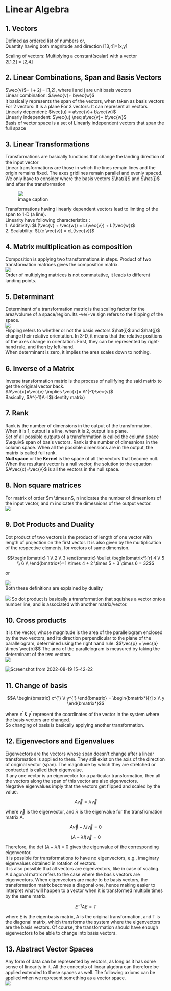 <h1>Linear Algebra</h1>

## 1. Vectors <a name="vectors"></a>

<p> Defined as ordered list of numbers or,<br>
 Quantity having both magnitude and direction 
 [13,4]=[x,y]
</p>

<p> Scaling of vectors: Multiplying a constant(scalar) with a vector <br>
    2[1,2] = [2,4]
</p>

<h2> 2. Linear Combinations, Span and Basis Vectors </h2>

<p> $\vec{v}$= i + 2j = [1,2], where i and j are unit basis vectors<br>
    Linear combination: $a\vec{v}+ b\vec{w}$<br>
    It basically represents the span of the vectors, when taken as basis vectors<br>
    For 2 vectors: It is a plane    For 3 vectors: It can represent all vectors<br>
    Linearly dependent: $\vec{u} = a\vec{v}+ b\vec{w}$ <br>
    Linearly independent: $\vec{u} \neq a\vec{v}+ b\vec{w}$<br>
    Basis of vector space is a set of Linearly independent vectors that span the full space
</p>

## 3. Linear Transformations

<p> Transformations are basically functions that change the landing direction of the input vector<br>
 Linear transformations are those in which the lines remain lines and the origin remains fixed. The axes gridlines remain parallel and evenly spaced.<br>
 We only have to consider where the basis vectors $\hat{i}$ and $\hat{j}$ land after the transformation<br>
 <figure><img src="/assets/Screenshot from 2022-08-18 20-10-22.png"><figcaption>image caption</figcaption></figure>
 Transformations having linearly dependent vectors lead to limiting of the span to 1-D (a line).<br>
 Linearity have following characteristics :<br>
 1. Additivity: $L(\vec{v} + \vec{w}) = L(\vec{v}) + L(\vec{w})$ <br>
 2. Scalability: $L(c \vec{v}) = cL(\vec{v})$
 
</p>

## 4. Matrix multiplication as composition

<p>
 Composition is applying two transformations in steps. Product of two transformation matrices gives the composition matrix. <br>
 <img src="/assets/Screenshot from 2022-08-18 21-12-25.png"><br>
 Order of multiplying matrices is not commutative, it leads to different landing points.<br>
 </p>
 
## 5. Determinant
<p>
 Determinant of a transformation matrix is the scaling factor for the area/volume of a space/region. Its -ve/+ve sign refers to the flipping of the space.<br>
 <img src="/assets/image.png"><br>
 Flipping refers to whether or not the basis vectors $\hat{i}$ and $\hat{j}$ change their relative orientation. In 3-D, it means that the relative 
 positions of the axes change in orientation. First, they can be represented by right-hand rule, and then by left-hand. <br>
 When determinant is zero, it implies the area scales down to nothing.
 
 </p>
 
 ## 6. Inverse of a Matrix
 
 <p>
 Inverse transformation matrix is the process of nullifying the said matrix to get the original vector back.<br>
 $A\vec{x}=\vec{v} \implies \vec{x}= A^{-1}\vec{v}$<br>
 Basically, $A^{-1}A=I$(identity matrix)<br>
 </p>
 
 ## 7. Rank
 
 <p>
 Rank is the number of dimensions in the output of the transformation. <br>
 When it is 1, output is a line, when it is 2, output is a plane.<br>
 Set of all possible outputs of a transformation is called the column space $\equiv$ span of basis vectors. Rank is the number of dimesnions in the column space. When all the possible dimensions are in the output, the matrix is called full rank. <br>
 <strong>Null space</strong> or the <strong>Kernel</strong> is the space of all the vectors that become null. When the resultant vector is a null vector, the solution to the equation $A\vec{x}=\vec{v}$ is all the vectors in the null space.<br>
 </p>
 
 ## 8. Non square matrices
 <p>
 For matrix of order $m \times n$, n indicates the number of dimesnions of the input vector, and m indicates the dimesnions of the output vector.<br>
 <img src="/assets/nonsquare.jpeg">
 </p>
 
 ## 9. Dot Products and Duality
 <p>
 Dot product of two vectors is the product of length of one vector with length of projection on the first vector. It is also given by the multiplication of the respective elements, for vectors of same dimension. <br>
 
 $$\begin{bmatrix}
    1 \\
    2 \\
    3
   \end{bmatrix} \bullet 
   \begin{bmatrix*}[r]
    4 \\
    5 \\
    6 \\
    \end{bmatrix*}=1 \times 4 + 2 \times 5 + 3 \times 6 = 32$$ 
 
 or 
 
 <img src="/assets/Screenshot from 2022-08-19 12-36-18.png"><br>
 Both these definitions are explained by duality
 
<img src="/assets/Screenshot from 2022-08-19 12-51-21.png">
So dot product is basically a transformation that squishes a vector onto a number line, and is associated with another matrix/vector. 
 </p>
 
 ## 10. Cross products
 <p>
 It is the vector, whose magnitude is the area of the parallelogram enclosed by the two vectors, and its direction perpendicular to the plane of the parallelogram, determined using the right hand rule. 
 $$\vec{p} = \vec{a} \times \vec{b}$$
 The area of the parallelogram is measured by taking the determinant of the two vectors.<br>
 
 <img src="/assets/Screenshot from 2022-08-19 13-07-59.png">
 
 ![Screenshot from 2022-08-19 15-42-22](https://user-images.githubusercontent.com/103848930/185597174-6c3518f9-8b74-460d-ac86-29fd3acc1f63.png)
 </p>
 
 ## 11. Change of basis
 
<p>
 
 $$A \begin{bmatrix}
      x^{'} \\
      y^{'} 
      \end{bmatrix} = \begin{bmatrix*}[r]
                      x \\
                      y 
                      \end{bmatrix*}$$
 
 where $x^{'}$ & $y^{'}$ represent the coordinates of the vector in the system where the basis vectors are changed.<br>
 So changing of basis is basically applying another transformation.
 </p>
 
 ## 12. Eigenvectors and Eigenvalues
 <p>
 Eigenvectors are the vectors whose span doesn't change after a linear transformation is applied to them. They still exist on the axis of the direction of original vector (span). The magnitude by which they are stretched or contracted is called their eigenvalue.<br>
 If any one vector is an eigenvector for a particular transformation, then all the vectors along the span of this vector are also eigenvectors.<br>
 Negative eigenvalues imply that the vectors get flipped and scaled by the value.<br>
 
 $$A \vec{v} = \lambda \vec{v} $$
 
 where $\vec{v}$ is the eigenvector, and $\lambda$ is the eigenvalue for the transfromation matrix A.<br>
 
 $$A \vec{v} - \lambda I \vec{v} = 0$$
 
 $$(A-\lambda I)\vec{v}=0$$
 
 Therefore, the det $(A-\lambda I)$ = 0 gives the eigenvalue of the corresponding eigenvector. <br>
 It is possible for transformations to have no eigenvectors, e.g., imaginary eigenvalues obtained in rotation of vectors.<br>
 It is also possible that all vectors are eigenvectors, like in case of scaling.<br>
 A diagonal matrix refers to the case where the basis vectors are eigenvectors. When eigenvectors are made to be basis vectors, the transformation matrix becomes a diagonal one, hence making easier to interpret what will happen to a vector when it is transformed multiple times by the same matrix.<br> 
 
 $$E^{-1} A E = T$$
 
 where E is the eigenbasis matrix, A is the original transformation, and T is the diagonal matrix, which transforms the system where the eigenvectors are the basis vectors. Of course, the transformation should have enough eigenvectors to be able to change into basis vectors.
 </p>
 
 ## 13. Abstract Vector Spaces
 <p>
 Any form of data can be represented by vectors, as long as it has some sense of linearity in it. All the concepts of linear algebra can therefore be applied extended to these spaces as well. The following axioms can be applied when we represent something as a vector space.<br>
<img src="/assets/Screenshot from 2022-08-19 23-20-05.png">
 </p>
 
 

 
 
